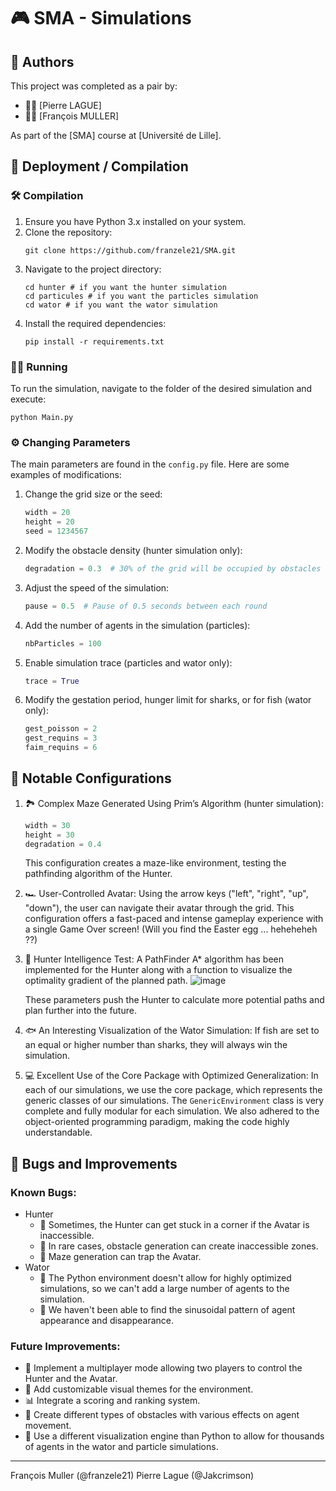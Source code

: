 # 🎮 SMA - Simulations

## 👥 Authors

This project was completed as a pair by:
- 🧑‍💻 [Pierre LAGUE]
- 👩‍💻 [François MULLER]

As part of the [SMA] course at [Université de Lille].

## 🚀 Deployment / Compilation

### 🛠️ Compilation

1. Ensure you have Python 3.x installed on your system.
2. Clone the repository:
   ```
   git clone https://github.com/franzele21/SMA.git
   ```
3. Navigate to the project directory:
   ```
   cd hunter # if you want the hunter simulation
   cd particules # if you want the particles simulation
   cd wator # if you want the wator simulation
   ```
4. Install the required dependencies:
   ```
   pip install -r requirements.txt
   ```

### 🏃‍♂️ Running

To run the simulation, navigate to the folder of the desired simulation and execute:
```
python Main.py
```

### ⚙️ Changing Parameters

The main parameters are found in the `config.py` file. Here are some examples of modifications:

1. Change the grid size or the seed:
   ```python
   width = 20
   height = 20
   seed = 1234567
   ```

2. Modify the obstacle density (hunter simulation only):
   ```python
   degradation = 0.3  # 30% of the grid will be occupied by obstacles
   ```

3. Adjust the speed of the simulation:
   ```python
   pause = 0.5  # Pause of 0.5 seconds between each round
   ```

4. Add the number of agents in the simulation (particles):
   ```python
   nbParticles = 100
   ```
5. Enable simulation trace (particles and wator only):
   ```python
   trace = True
   ```
6. Modify the gestation period, hunger limit for sharks, or for fish (wator only):
   ```python
   gest_poisson = 2
   gest_requins = 3
   faim_requins = 6
   ```

## 🌟 Notable Configurations

1. 🏞️ Complex Maze Generated Using Prim’s Algorithm (hunter simulation):
   ```python
   width = 30
   height = 30
   degradation = 0.4
   ```
   This configuration creates a maze-like environment, testing the pathfinding algorithm of the Hunter.

2. 🏎️ User-Controlled Avatar:
   Using the arrow keys ("left", "right", "up", "down"), the user can navigate their avatar through the grid.
   This configuration offers a fast-paced and intense gameplay experience with a single Game Over screen! (Will you find the Easter egg ... heheheheh ??)

3. 🧠 Hunter Intelligence Test:
   A PathFinder A* algorithm has been implemented for the Hunter along with a function to visualize the optimality gradient of the planned path.
   ![image](https://github.com/user-attachments/assets/d4e48d89-1aa3-4e1f-bf84-5c76d84dba4e)
   
   These parameters push the Hunter to calculate more potential paths and plan further into the future.

5. 🐟 An Interesting Visualization of the Wator Simulation:
   If fish are set to an equal or higher number than sharks, they will always win the simulation.

6. 💻 Excellent Use of the Core Package with Optimized Generalization:
   In each of our simulations, we use the core package, which represents the generic classes of our simulations. The `GenericEnvironment` class is very complete and fully modular for each simulation.
   We also adhered to the object-oriented programming paradigm, making the code highly understandable.

## 🐛 Bugs and Improvements

### Known Bugs:

- Hunter
  - 🐞 Sometimes, the Hunter can get stuck in a corner if the Avatar is inaccessible.
  - 🐞 In rare cases, obstacle generation can create inaccessible zones.
  - 🐞 Maze generation can trap the Avatar.
- Wator
  - 🐛 The Python environment doesn't allow for highly optimized simulations, so we can't add a large number of agents to the simulation.
  - 🐛 We haven't been able to find the sinusoidal pattern of agent appearance and disappearance.

### Future Improvements:
- 🚀 Implement a multiplayer mode allowing two players to control the Hunter and the Avatar.
- 🎨 Add customizable visual themes for the environment.
- 📊 Integrate a scoring and ranking system.
- 🧪 Create different types of obstacles with various effects on agent movement.
- 🚒 Use a different visualization engine than Python to allow for thousands of agents in the wator and particle simulations.

---

François Muller (@franzele21)
Pierre Lague (@Jakcrimson)
